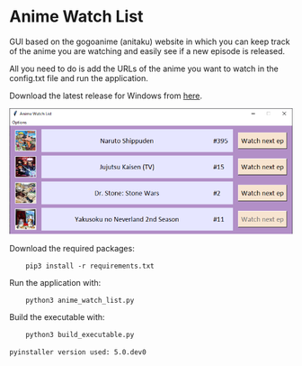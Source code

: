 # Anime Watch List
GUI based on the gogoanime (anitaku) website in which you can keep track of the anime you are watching and easily see if a new episode is released.

All you need to do is add the URLs of the anime you want to watch in the config.txt file and run the application.

Download the latest release for Windows from [here](https://github.com/ahmed91abbas/anime-watch-list/releases/latest).

![preview](images/preview.png)

Download the required packages:

        pip3 install -r requirements.txt

Run the application with:

        python3 anime_watch_list.py

Build the executable with:

        python3 build_executable.py

`pyinstaller version used: 5.0.dev0`
